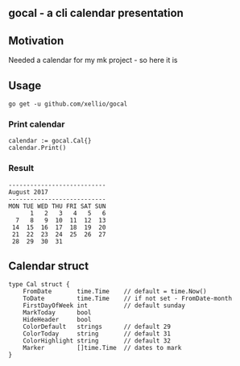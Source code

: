 ## gocal - a cli calendar presentation

## Motivation
Needed a calendar for my mk project - so here it is

## Usage
```
go get -u github.com/xellio/gocal
```
### Print calendar
```
calendar := gocal.Cal{}
calendar.Print()
```
### Result
```
---------------------------
August 2017
---------------------------
MON TUE WED THU FRI SAT SUN
      1   2   3   4   5   6 
  7   8   9  10  11  12  13 
 14  15  16  17  18  19  20 
 21  22  23  24  25  26  27 
 28  29  30  31 
```

## Calendar struct
```
type Cal struct {
	FromDate       time.Time 	// default = time.Now()
	ToDate         time.Time    // if not set - FromDate-month
	FirstDayOfWeek int 			// default sunday
	MarkToday      bool
	HideHeader     bool
	ColorDefault   strings 		// default 29
	ColorToday     string  		// default 31
	ColorHighlight string 		// default 32
	Marker         []time.Time 	// dates to mark
}
```